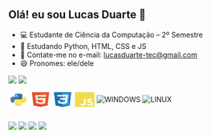 ## Olá! eu sou Lucas Duarte 👋

- 💻 Estudante de Ciência da Computação – 2º Semestre
- 📖 Estudando Python, HTML, CSS e JS
- 📧 Contate-me no e-mail: lucasduarte-tec@gmail.com
- 😄 Pronomes: ele/dele

<div>
  <img height=180 align="center" src="https://github-readme-stats.vercel.app/api?username=duarte-tec&show_icons=true&theme=github_dark" />
  <img height=180 align="center" src="https://github-readme-stats.vercel.app/api/top-langs/?username=duarte-tec&size_weight=0.5&count_weight=1.0&layout=compact&theme=github_dark" />
</div>

<div style="display: inline_block"><br>
  <img alt="Python" align="center" height="30" width="40" src="https://raw.githubusercontent.com/devicons/devicon/master/icons/python/python-original.svg">
  <img alt="HTML" align="center" height="30" width="40" src="https://raw.githubusercontent.com/devicons/devicon/master/icons/html5/html5-original.svg">
  <img alt="CSS" align="center" height="30" width="40" src="https://raw.githubusercontent.com/devicons/devicon/master/icons/css3/css3-original.svg">
  <img alt="JAVASCRIPT" align="center" height="30" width="40" src="https://raw.githubusercontent.com/devicons/devicon/master/icons/javascript/javascript-plain.svg">
  <img alt="WINDOWS" align="center" height="30" width="40" src="https://cdn.jsdelivr.net/gh/devicons/devicon/icons/windows8/windows8-original.svg" />
  <img alt="LINUX" align="center" height="30" width="40" src="https://cdn.jsdelivr.net/gh/devicons/devicon/icons/linux/linux-original.svg" />         
</div>

  ##
<div style="display: inline_block">
  <a href="https://twitter.com/SAMSEPlOL" target="_blank"><img src="https://img.shields.io/badge/Twitter-1DA1F2?style=for-the-badge&logo=twitter&logoColor=white" target="_blank"></a>
  <a href="https://discord.com/users/302771366124584960" target="_blank"><img src="https://img.shields.io/badge/Discord-7289DA?style=for-the-badge&logo=discord&logoColor=white" target="_blank"></a>
  <a href="mailto:lucasduarte-tec@gmail.com" target="_blank"><img src="https://img.shields.io/badge/-Gmail-%23333?style=for-the-badge&logo=gmail&logoColor=white" target="_blank"></a>
    <a href="https://www.linkedin.com/in/lucasduartetec/" target="_blank"><img src="https://img.shields.io/badge/LinkedIn-0077B5?style=for-the-badge&logo=linkedin&logoColor=white" target="_blank"></a>
</div>

